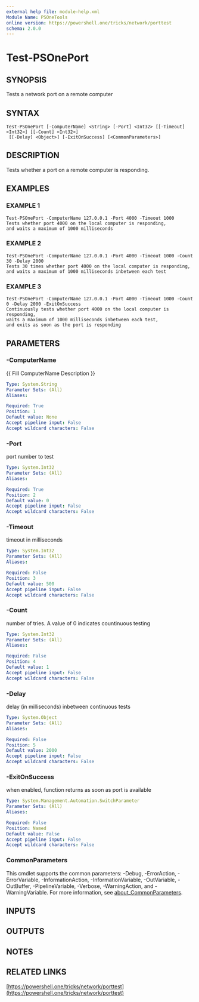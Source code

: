 ```yaml
---
external help file: module-help.xml
Module Name: PSOneTools
online version: https://powershell.one/tricks/network/porttest
schema: 2.0.0
---
```


# Test-PSOnePort

## SYNOPSIS
Tests a network port on a remote computer

## SYNTAX

```
Test-PSOnePort [-ComputerName] <String> [-Port] <Int32> [[-Timeout] <Int32>] [[-Count] <Int32>]
 [[-Delay] <Object>] [-ExitOnSuccess] [<CommonParameters>]
```

## DESCRIPTION
Tests whether a port on a remote computer is responding.

## EXAMPLES

### EXAMPLE 1
```
Test-PSOnePort -ComputerName 127.0.0.1 -Port 4000 -Timeout 1000 
Tests whether port 4000 on the local computer is responding, 
and waits a maximum of 1000 milliseconds
```

### EXAMPLE 2
```
Test-PSOnePort -ComputerName 127.0.0.1 -Port 4000 -Timeout 1000 -Count 30 -Delay 2000
Tests 30 times whether port 4000 on the local computer is responding, 
and waits a maximum of 1000 milliseconds inbetween each test
```

### EXAMPLE 3
```
Test-PSOnePort -ComputerName 127.0.0.1 -Port 4000 -Timeout 1000 -Count 0 -Delay 2000 -ExitOnSuccess
Continuously tests whether port 4000 on the local computer is responding, 
waits a maximum of 1000 milliseconds inbetween each test, 
and exits as soon as the port is responding
```

## PARAMETERS

### -ComputerName
{{ Fill ComputerName Description }}

```yaml
Type: System.String
Parameter Sets: (All)
Aliases:

Required: True
Position: 1
Default value: None
Accept pipeline input: False
Accept wildcard characters: False
```

### -Port
port number to test

```yaml
Type: System.Int32
Parameter Sets: (All)
Aliases:

Required: True
Position: 2
Default value: 0
Accept pipeline input: False
Accept wildcard characters: False
```

### -Timeout
timeout in milliseconds

```yaml
Type: System.Int32
Parameter Sets: (All)
Aliases:

Required: False
Position: 3
Default value: 500
Accept pipeline input: False
Accept wildcard characters: False
```

### -Count
number of tries.
A value of 0 indicates countinuous testing

```yaml
Type: System.Int32
Parameter Sets: (All)
Aliases:

Required: False
Position: 4
Default value: 1
Accept pipeline input: False
Accept wildcard characters: False
```

### -Delay
delay (in milliseconds) inbetween continuous tests

```yaml
Type: System.Object
Parameter Sets: (All)
Aliases:

Required: False
Position: 5
Default value: 2000
Accept pipeline input: False
Accept wildcard characters: False
```

### -ExitOnSuccess
when enabled, function returns as soon as port is available

```yaml
Type: System.Management.Automation.SwitchParameter
Parameter Sets: (All)
Aliases:

Required: False
Position: Named
Default value: False
Accept pipeline input: False
Accept wildcard characters: False
```

### CommonParameters
This cmdlet supports the common parameters: -Debug, -ErrorAction, -ErrorVariable, -InformationAction, -InformationVariable, -OutVariable, -OutBuffer, -PipelineVariable, -Verbose, -WarningAction, and -WarningVariable. For more information, see [about_CommonParameters](http://go.microsoft.com/fwlink/?LinkID=113216).

## INPUTS

## OUTPUTS

## NOTES

## RELATED LINKS

[https://powershell.one/tricks/network/porttest](https://powershell.one/tricks/network/porttest)

